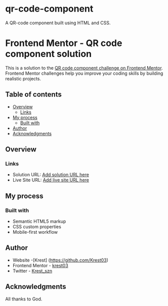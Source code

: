 # qr-code-component
A QR-code component built using HTML and CSS.
# Frontend Mentor - QR code component solution

This is a solution to the [QR code component challenge on Frontend Mentor](https://www.frontendmentor.io/challenges/qr-code-component-iux_sIO_H). Frontend Mentor challenges help you improve your coding skills by building realistic projects. 

## Table of contents

- [Overview](#overview)
  - [Links](#links)
- [My process](#my-process)
  - [Built with](#built-with)
- [Author](#author)
- [Acknowledgments](#acknowledgments)

## Overview

### Links

- Solution URL: [Add solution URL here](https://your-solution-url.com)
- Live Site URL: [Add live site URL here](https://qr-code-component-topaz-pi.vercel.app/)

## My process

### Built with

- Semantic HTML5 markup
- CSS custom properties
- Mobile-first workflow


## Author

- Website -[Krest] (https://github.com/Krest03)
- Frontend Mentor - [krest03](https://www.frontendmentor.io/profile/krest03)
- Twitter - [Krest_szn](https://www.twitter.com/krest_szn)

## Acknowledgments

All thanks to God.
